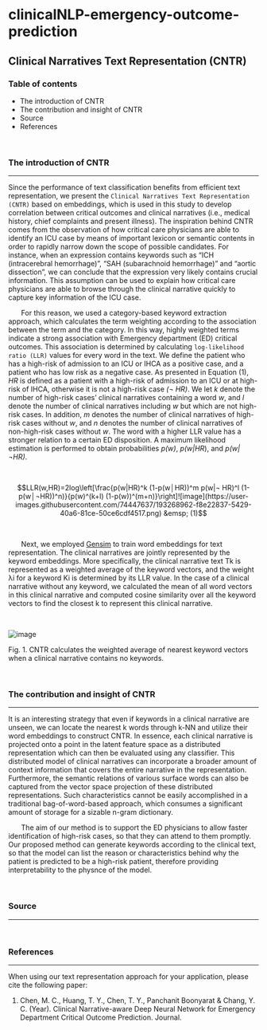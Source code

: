 # clinicalNLP-emergency-outcome-prediction
## Clinical Narratives Text Representation (CNTR)

### Table of contents
- The introduction of CNTR
- The contribution and insight of CNTR
- Source
- References


&nbsp;
### **The introduction of CNTR**
* * *


Since the performance of text classification benefits from efficient text representation, we present the `Clinical Narratives Text Representation (CNTR)` based on embeddings, which is used in this study to develop correlation between critical outcomes and clinical narratives (i.e., medical history, chief complaints and present illness). The inspiration behind CNTR comes from  the observation of how critical care physicians are able to identify an ICU case by means of important lexicon or semantic contents in order to rapidly narrow down the scope of possible candidates. For instance, when an expression contains keywords such as “ICH (intracerebral hemorrhage)”, “SAH (subarachnoid hemorrhage)” and “aortic dissection”, we can conclude that the expression very likely contains crucial information. This assumption can be used to explain how critical care physicians are able to browse through the clinical narrative quickly to capture key information of the ICU case. 

&nbsp;
&emsp; For this reason, we used a category-based keyword extraction approach, which calculates the term weighting according to the association between the term and the category. In this way, highly weighted terms indicate a strong association with Emergency department (ED) critical outcomes. This association is determined by calculating `log-likelihood ratio (LLR)` values for every word in the text. We define the patient who has a high-risk of admission to an ICU or IHCA as a positive case, and a patient who has low risk as a negative case. As presented in Equation (1), *HR* is defined as a patient with a high-risk of admission to an ICU or at high-risk of IHCA, otherwise it is not a high-risk case *(¬ HR)*. We let *k* denote the number of high-risk cases’ clinical narratives containing a word *w*, and *l* denote the number of clinical narratives including *w* but which are not high-risk cases. In addition, *m* denotes the number of clinical narratives of high-risk cases without *w*, and *n* denotes the number of clinical narratives of non-high-risk cases without *w*. The word with a higher LLR value has a stronger relation to a certain ED disposition. A maximum likelihood estimation is performed to obtain probabilities *p(w)*, *p(w|HR*), and *p(w|¬HR)*.  

&nbsp;

$$LLR(w,HR)=2log⁡\left[\frac{p(w|HR)^k (1-p(w│HR))^m p(w|¬ HR)^l (1-p(w│¬HR))^n)}{p(w)^(k+l) (1-p(w))^(m+n)}\right]![image](https://user-images.githubusercontent.com/74447637/193268962-f8e22837-5429-40a6-81ce-50ce6cdf4517.png) &emsp; (1)$$  
  
  
&nbsp;  

&nbsp;
&emsp; Next, we employed [Gensim](https://radimrehurek.com/gensim/models/word2vec.html) to train word embeddings for text representation. The clinical narratives are jointly represented by the keyword embeddings. More specifically, the clinical narrative text Tk is represented as a weighted average of the keyword vectors, and the weight λi for a keyword Ki is determined by its LLR value. In the case of a clinical narrative without any keyword, we calculated the mean of all word vectors in this clinical narrative and computed cosine similarity over all the keyword vectors to find the closest k to represent this clinical narrative.  

&nbsp;

![image](https://user-images.githubusercontent.com/74447637/193302629-dda311f5-c5e3-439f-8b27-50b018248cb4.png)

Fig. 1. CNTR calculates the weighted average of nearest keyword vectors when a clinical narrative contains no keywords.


&nbsp;

### **The contribution and insight of CNTR**
* * *

It is an interesting strategy that even if keywords in a clinical narrative are unseen, we can locate the nearest k words through k-NN and utilize their word embeddings to construct CNTR. In essence, each clinical narrative is projected onto a point in the latent feature space as a distributed representation which can then be evaluated using any classifier. This distributed model of clinical narratives can incorporate a broader amount of context information that covers the entire narrative in the representation. Furthermore, the semantic relations of various surface words can also be captured from the vector space projection of these distributed representations. Such characteristics cannot be easily accomplished in a traditional bag-of-word-based approach, which consumes a significant amount of storage for a sizable n-gram dictionary.

&nbsp;
&emsp; The aim of our method is to support the ED physicians to allow faster identification of high-risk cases, so that they can attend to them promptly. Our proposed method can generate keywords according to the clinical text, so that the model can list the reason or characteristics behind why the patient is predicted to be a high-risk patient, therefore providing interpretability to the physnce of the model.

&nbsp;

### **Source**
* * *

&nbsp;

### **References**
* * *

When using our text representation approach for your application, please cite the following paper:
1. Chen, M. C., Huang, T. Y., Chen, T. Y., Panchanit Boonyarat & Chang, Y. C. (Year). Clinical Narrative-aware Deep Neural Network for Emergency Department Critical Outcome Prediction. Journal.
